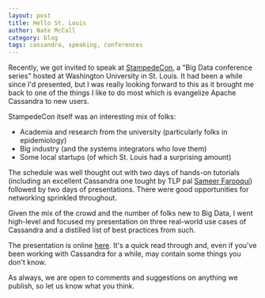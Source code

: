 ```yaml
---
layout: post
title: Hello St. Louis
author: Nate McCall
category: blog
tags: cassandra, speaking, conferences
---
```


Recently, we got invited to speak at [StampedeCon](http://stampedecon.com/), a "Big Data conference series" hosted at Washington University in St. Louis. It had been a while since I'd presented, but I was really looking forward to this as it brought me back to one of the things I like to do most which is evangelize Apache Cassandra to new users.

StampedeCon itself was an interesting mix of folks:

- Academia and research from the university (particularly folks in epidemiology)
- Big industry (and the systems integrators who love them)
- Some local startups (of which St. Louis had a surprising amount)

The schedule was well thought out with two days of hands-on tutorials (including an excellent Cassandra one tought by TLP pal [Sameer Farooqui](https://www.linkedin.com/profile/view?id=16631295)) followed by two days of presentations. There were good opportunities for networking sprinkled throughout.

Given the mix of the crowd and the number of folks new to Big Data, I went high-level and focused my presentation on three real-world use cases of Cassandra and a distilled list of best practices from such.

The presentation is online [here](http://www.slideshare.net/zznate/stampede-con-2014-cassandra-in-the-real-world). It's a quick read through and, even if you've been working with Cassandra for a while, may contain some things you don't know.

As always, we are open to comments and suggestions on anything we publish, so let us know what you think.
